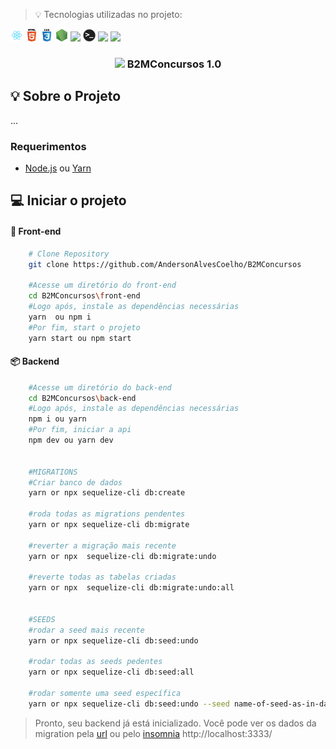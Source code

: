 > 💡 Tecnologias utilizadas no projeto:

<code><img height="20" src="https://raw.githubusercontent.com/github/explore/80688e429a7d4ef2fca1e82350fe8e3517d3494d/topics/react/react.png"></code>
<code><img height="20" src="https://raw.githubusercontent.com/github/explore/80688e429a7d4ef2fca1e82350fe8e3517d3494d/topics/html/html.png"></code>
<code><img height="20" src="https://raw.githubusercontent.com/github/explore/80688e429a7d4ef2fca1e82350fe8e3517d3494d/topics/css/css.png"></code>
<code><img height="20" src="https://raw.githubusercontent.com/github/explore/80688e429a7d4ef2fca1e82350fe8e3517d3494d/topics/nodejs/nodejs.png"></code>
<code><img height="20" src="https://cdn.iconscout.com/icon/free/png-512/postgresql-226047.png"></code>
<code><img height="20" src="https://raw.githubusercontent.com/github/explore/80688e429a7d4ef2fca1e82350fe8e3517d3494d/topics/terminal/terminal.png"></code>
<code><img height="20" src="https://upload.wikimedia.org/wikipedia/commons/thumb/9/9a/Visual_Studio_Code_1.35_icon.svg/1024px-Visual_Studio_Code_1.35_icon.svg.png"></code>
<code><img height="20" src="https://pbs.twimg.com/profile_images/1091817101738864640/eQpWLr2c_400x400.jpg"></code>

<div align="center">
<h3><img height="20" src="https://image.flaticon.com/icons/png/512/18/18436.png"> B2MConcursos 1.0</h3>
</div>

## 💡 Sobre o Projeto

...

### Requerimentos

- [Node.js](https://nodejs.org/en/download/) ou [Yarn](https://classic.yarnpkg.com/en/docs/getting-started)

## 💻 Iniciar o projeto

#### 🔖 Front-end

```bash
    # Clone Repository
    git clone https://github.com/AndersonAlvesCoelho/B2MConcursos

    #Acesse um diretório do front-end
    cd B2MConcursos\front-end
    #Logo após, instale as dependências necessárias
    yarn  ou npm i
    #Por fim, start o projeto
    yarn start ou npm start
```

#### 📦 Backend

```bash
    #Acesse um diretório do back-end
    cd B2MConcursos\back-end
    #Logo após, instale as dependências necessárias
    npm i ou yarn
    #Por fim, iniciar a api
    npm dev ou yarn dev


    #MIGRATIONS
    #Criar banco de dados
    yarn or npx sequelize-cli db:create
    
    #roda todas as migrations pendentes
    yarn or npx sequelize-cli db:migrate

    #reverter a migração mais recente
    yarn or npx  sequelize-cli db:migrate:undo

    #reverte todas as tabelas criadas
    yarn or npx  sequelize-cli db:migrate:undo:all


    #SEEDS
    #rodar a seed mais recente
    yarn or npx sequelize-cli db:seed:undo
    
    #rodar todas as seeds pedentes
    yarn or npx sequelize-cli db:seed:all
    
    #rodar somente uma seed específica
    yarn or npx sequelize-cli db:seed:undo --seed name-of-seed-as-in-data

```


> Pronto, seu backend já está inicializado. Você pode ver os dados da migration pela [url](http://localhost:3333/) ou pelo [insomnia](https://insomnia.rest/download/)
> http://localhost:3333/
